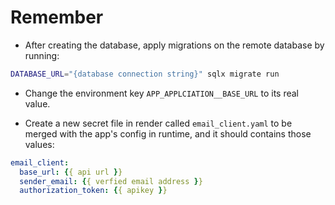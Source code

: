 # Remember

- After creating the database, apply migrations on the remote database by running:
```sh
DATABASE_URL="{database connection string}" sqlx migrate run
```

- Change the environment key `APP_APPLCIATION__BASE_URL` to its real value.

- Create a new secret file in render called `email_client.yaml` to be merged with the app's config in runtime, and it should contains those values:

```yaml
email_client:
  base_url: {{ api url }}
  sender_email: {{ verfied email address }}
  authorization_token: {{ apikey }}
```